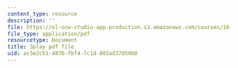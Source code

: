 ```yaml
---
content_type: resource
description: ''
file: https://ol-ocw-studio-app-production.s3.amazonaws.com/courses/16-660j-introduction-to-lean-six-sigma-methods-january-iap-2012/ac3e2cb14876fbf47c1d802ad37059b0_POBjtg7oDFg.pdf
file_type: application/pdf
resourcetype: Document
title: 3play pdf file
uid: ac3e2cb1-4876-fbf4-7c1d-802ad37059b0
---
```

